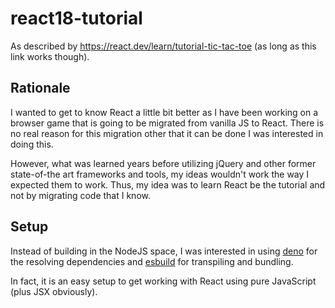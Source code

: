 # react18-tutorial

As described by https://react.dev/learn/tutorial-tic-tac-toe (as long as this link works though).

## Rationale

I wanted to get to know React a little bit better as I have been working on a browser game that is going to be migrated from vanilla JS to React. There is no real reason for this migration other that it can be done I was interested in doing this.

However, what was learned years before utilizing jQuery and other former state-of-the art frameworks and tools, my ideas wouldn't work the way I expected them to work. Thus, my idea was to learn React be the tutorial and not by migrating code that I know.

## Setup

Instead of building in the NodeJS space, I was interested in using [deno](https://deno.com/) for the resolving dependencies and [esbuild](https://esbuild.github.io/) for transpiling and bundling.

In fact, it is an easy setup to get working with React using pure JavaScript (plus JSX obviously).
